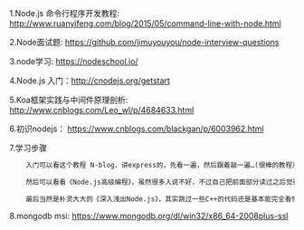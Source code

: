 1.Node.js 命令行程序开发教程: http://www.ruanyifeng.com/blog/2015/05/command-line-with-node.html

2.Node面试题: https://github.com/jimuyouyou/node-interview-questions

3.node学习: https://nodeschool.io/

4.Node.js 入门：http://cnodejs.org/getstart

5.Koa框架实践与中间件原理剖析: http://www.cnblogs.com/Leo_wl/p/4684633.html

6.初识nodejs： https://www.cnblogs.com/blackgan/p/6003962.html

7.学习步骤
```html
    入门可以看这个教程 N-blog，讲express的，先看一遍，然后跟着敲一遍…(很棒的教程）。看完之后自己写个简单的小网站玩一玩是基本不成问题的了。
    
    然后可以看看《Node.js高级编程》，虽然很多人说不好，不过自己把前面部分读过之后觉得还是不错的。很基础，可以对nodejs各个模块有个大致的概念。详细要看官网了
    
    最后当然是朴灵大大的《深入浅出Node.js》，其实跳过一些C++的代码还是基本能完全看懂的。个人感觉这本书很棒，特别是如果你过写过express后看第八章的时候，简直不能再爽…他基本就是带你做一个小框架了。
```

8.mongodb msi: https://www.mongodb.org/dl/win32/x86_64-2008plus-ssl

